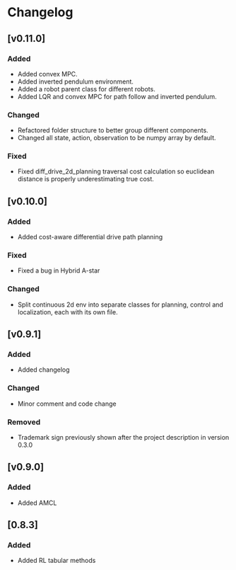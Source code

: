 # Changelog

## [v0.11.0]

### Added

- Added convex MPC.
- Added inverted pendulum environment.
- Added a robot parent class for different robots.
- Added LQR and convex MPC for path follow and inverted pendulum.

### Changed

- Refactored folder structure to better group different components.
- Changed all state, action, observation to be numpy array by default.

### Fixed

- Fixed diff_drive_2d_planning traversal cost calculation so euclidean distance is properly underestimating true cost.

## [v0.10.0]

### Added

- Added cost-aware differential drive path planning

### Fixed

- Fixed a bug in Hybrid A-star

### Changed

- Split continuous 2d env into separate classes for planning, control and localization, each with its own file.

## [v0.9.1]

### Added

- Added changelog

### Changed

- Minor comment and code change

### Removed

- Trademark sign previously shown after the project description in version
  0.3.0

## [v0.9.0]

### Added

- Added AMCL

## [0.8.3]

### Added

- Added RL tabular methods
